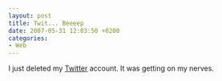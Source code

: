 ```yaml
---
layout: post
title: Twit... Beeeep
date: 2007-05-31 12:03:50 +0200
categories:
- Web
---
```

<p>I just deleted my <a href="http://twitter.com">Twitter</a> account. It was getting on my nerves.</p>
